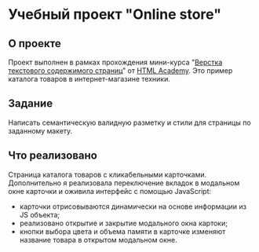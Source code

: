 # Учебный проект "Online store"

## О проекте

Проект выполнен в рамках прохождения мини-курса "[Верстка текстового содержимого страниц](https://htmlacademy.ru/skills/text-layout)" от [HTML Academy](https://htmlacademy.ru/). Это пример каталога товаров в интернет-магазине техники.

## Задание

Написать семантическую валидную разметку и стили для страницы по заданному макету.

## Что реализовано

Страница каталога товаров с кликабельными карточками.
Дополнительно я реализовала переключение вкладок в модальном окне карточки и оживила интерфейс с помощью JavaScript: 
- карточки отрисовываются динамически на основе информации из JS объекта;
- реализовано открытие и закрытие модального окна картоки;
- кнопки выбора цвета и объема памяти в карточке изменяют название товара в открытом модальном окне.

